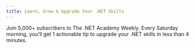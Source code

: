 ```yaml
---
title: Learn, Grow & Upgrade Your .NET Skills
---
```


Join 5,000+ subscribers to The .NET Academy Weekly. Every Saturday morning, you'll get 1 actionable tip to upgrade your .NET skills in less than 4 minutes.
